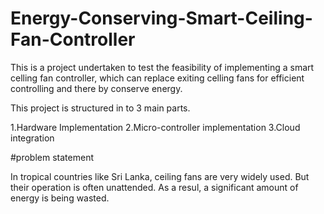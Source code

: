 # Energy-Conserving-Smart-Ceiling-Fan-Controller
This is a project undertaken to test the feasibility of implementing a smart celling fan controller, which can replace exiting celling fans for efficient controlling and there by conserve energy. 

This project is structured in to 3 main parts.

  1.Hardware Implementation
  2.Micro-controller implementation
  3.Cloud integration

#problem statement

In tropical countries like Sri Lanka, ceiling fans are very widely used. But their operation is often unattended. As a resul, a significant amount of energy is being wasted. 


